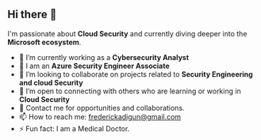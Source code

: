 ## Hi there 👋

I'm passionate about **Cloud Security** and currently diving deeper into the **Microsoft ecosystem**.  

- 🔭 I’m currently working as a **Cybersecurity Analyst**  
- 🌱 I am an **Azure Security Engineer Associate**  
- 👯 I’m looking to collaborate on projects related to **Security Engineering and cloud Security**  
- 🤔 I’m open to connecting with others who are learning or working in **Cloud Security**  
- 💬 Contact me for opportunities and collaborations.
- 📫 How to reach me: frederickadigun@gmail.com
- ⚡ Fun fact: I am a Medical Doctor.
<!--
**Swagoon99/Swagoon99** is a ✨ _special_ ✨ repository because its `README.md` (this file) appears on your GitHub profile.
-->

